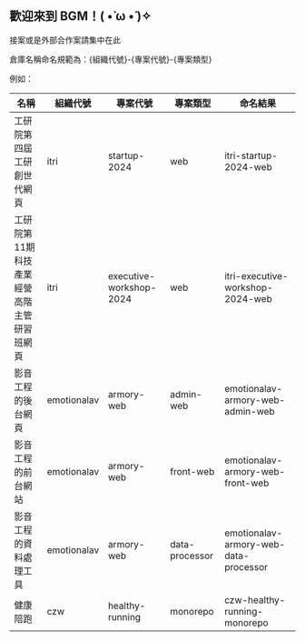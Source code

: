 ## 歡迎來到 BGM！( •̀ ω •́ )✧

接案或是外部合作案請集中在此

倉庫名稱命名規範為：{組織代號}-{專案代號}-{專案類型}

例如：

| 名稱                     | 組織代號        | 專案代號                    | 專案類型           | 命名結果                                  |
|------------------------|-------------|-------------------------|----------------|---------------------------------------|
| 工研院第四屆工研創世代網頁          | itri        | startup-2024            | web            | itri-startup-2024-web                 |
| 工研院第11期科技產業經營高階主管研習班網頁 | itri        | executive-workshop-2024 | web            | itri-executive-workshop-2024-web      |
| 影音工程的後台網頁              | emotionalav | armory-web              | admin-web      | emotionalav-armory-web-admin-web      |
| 影音工程的前台網站              | emotionalav | armory-web              | front-web      | emotionalav-armory-web-front-web      |
| 影音工程的資料處理工具            | emotionalav | armory-web              | data-processor | emotionalav-armory-web-data-processor |
| 健康陪跑            | czw | healthy-running              | monorepo | czw-healthy-running-monorepo |
